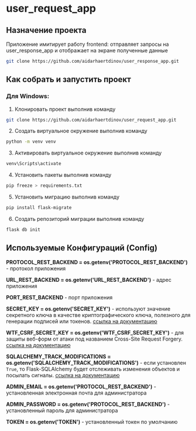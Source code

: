 # user_request_app


## Назначение проекта

Приложение имитирует работу frontend: отправляет запросы на user_response_app и отображает на экране полученные данные

```Bash 
git clone https://github.com/aidarhaertdinov/user_response_app.git
```

## Как собрать и запустить проект

### Для Windows:

1. Клонировать проект выполнив команду
```Bash 
git clone https://github.com/aidarhaertdinov/user_request_app.git
```
2. Создать виртуальное окружение выполнив команду 
```Bash
python -m venv venv
``` 
3. Активировать виртуальное окружение выполнив команду
```Bash
venv\Scripts\activate
```  
4. Установить пакеты выполнив команду 
```Bash
pip freeze > requirements.txt
```
5. Установить миграцию выполнив команду 
```Bash
pip install flask-migrate
``` 
6. Создать репозиторий миграции выполнив команду 
```Bash
flask db init
``` 

## Используемые Конфигураций (Config)


**PROTOCOL_REST_BACKEND = os.getenv('PROTOCOL_REST_BACKEND')** - протокол приложения

**URL_REST_BACKEND = os.getenv('URL_REST_BACKEND')** - адрес приложения

**PORT_REST_BACKEND** - порт приложения

**SECRET_KEY = os.getenv('SECRET_KEY')** - используют значение секретного ключа в качестве криптографического ключа, полезного для генерации подписей или токенов. [ссылка на документацию](https://explore-flask.readthedocs.io/en/latest/configuration.html)

**WTF_CSRF_SECRET_KEY = os.getenv('WTF_CSRF_SECRET_KEY')** - для защиты веб-форм от атаки под названием Cross-Site Request Forgery. [ссылка на документацию](https://flask-wtf.readthedocs.io/en/0.15.x/config/)

**SQLALCHEMY_TRACK_MODIFICATIONS = os.getenv('SQLALCHEMY_TRACK_MODIFICATIONS')** - если установлен  `True`, то Flask-SQLAlchemy будет отслеживать изменения объектов и посылать сигналы. [ссылка на документацию](https://flask-sqlalchemy-russian.readthedocs.io/ru/latest/config.html)

**ADMIN_EMAIL = os.getenv('PROTOCOL_REST_BACKEND')** - установленная электронная почта для администратора

**ADMIN_PASSWORD = os.getenv('PROTOCOL_REST_BACKEND')** - установленный пароль для администратора

**TOKEN = os.getenv('TOKEN')** - установленный токен по умолчанию 



